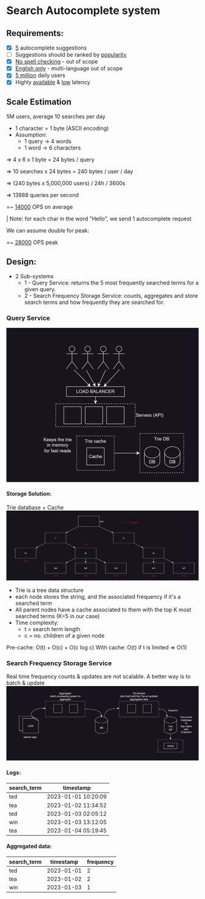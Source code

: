 # Search Autocomplete system

## Requirements:

- [x] <u>5</u> autocomplete suggestions
- [ ] Suggestions should be ranked by <u>popularity</u>
- [x] <u>No spell checking</u> - out of scope
- [x] <u>English only</u> - multi-language out of scope
- [x] <u>5 million</u> daily users
- [x] Highly <u>available</u> & <u>low</u> latency

## Scale Estimation

5M users, average 10 searches per day

- 1 character = 1 byte (ASCII encoding)
- Assumption:
  - 1 query -> 4 words
  - 1 word -> 6 characters

=> 4 x 6 x 1 byte = 24 bytes / query

=> 10 searches x 24 bytes = 240 bytes / user / day

=> (240 bytes x 5,000,000 users) / 24h / 3600s

=> 13888 queries per second

=~ <u>14000</u> OPS on average

| Note: for each char in the word "Hello", we send 1 autocomplete request

We can assume double for peak:

=~ <u>28000</u> OPS peak

## Design:

- 2 Sub-systems
  - 1 - Query Service: returns the 5 most frequently searched terms for a given query.
  - 2 - Search Frequency Storage Service: counts, aggregates and store search terms and how frequently they are searched for.

### Query Service
![docs/query_service.png](docs/query_service.png)


#### Storage Solution:

Trie database + Cache
![docs/storage_solution.png](docs/storage_solution.png)

- Trie is a tree data structure
- each node stores the string, and the associated frequency if it's a searched term
- All parent nodes have a cache associated to them with the top K most searched terms (K=5 in our case)
- Time complexity:
  - t = search term length
  - c = no. children of a given node

Pre-cache: O(t) + O(c) + O(c log c)
With cache: O(t) if t is limited => O(1)

### Search Frequency Storage Service

Real time frequency counts & updates are not scalable. A better way is to batch & update
![docs/search_frequency_storage_service.png](docs/search_frequency_storage_service.png)

#### Logs:

| search_term | timestamp           |
|-------------|---------------------|
| ted         | 2023-01-01 10:20:09 |
| tea         | 2023-01-02 11:34:52 |
| ted         | 2023-01-03 02:05:12 |
| win         | 2023-01-03 13:12:05 |
| tea         | 2023-01-04 05:19:45 |

#### Aggregated data:

| search_term | timestamp   | frequency |
|-------------|-------------|-----------|
| ted         | 2023-01-01  | 2         |
| tea         | 2023-01-02  | 2         |
| win         | 2023-01-03  | 1         |
